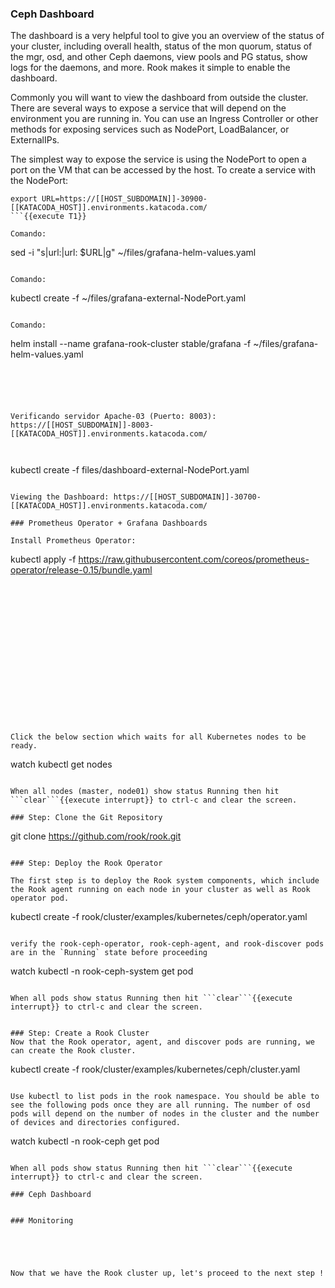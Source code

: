 ### Ceph Dashboard
The dashboard is a very helpful tool to give you an overview of the status of your cluster, including overall health, status of the mon quorum, status of the mgr, osd, and other Ceph daemons, view pools and PG status, show logs for the daemons, and more. Rook makes it simple to enable the dashboard.

Commonly you will want to view the dashboard from outside the cluster. There are several ways to expose a service that will depend on the environment you are running in. You can use an Ingress Controller or other methods for exposing services such as NodePort, LoadBalancer, or ExternalIPs.

The simplest way to expose the service is using the NodePort to open a port on the VM that can be accessed by the host. To create a service with the NodePort:




```
export URL=https://[[HOST_SUBDOMAIN]]-30900-[[KATACODA_HOST]].environments.katacoda.com/
```{{execute T1}}

Comando:

```
sed -i "s|url:|url: $URL|g" ~/files/grafana-helm-values.yaml
```{{execute T1}}

Comando:

```
kubectl create -f ~/files/grafana-external-NodePort.yaml
```{{execute T1}}

Comando:

```
helm install --name grafana-rook-cluster stable/grafana -f ~/files/grafana-helm-values.yaml
```{{execute T1}}





Verificando servidor Apache-03 (Puerto: 8003): https://[[HOST_SUBDOMAIN]]-8003-[[KATACODA_HOST]].environments.katacoda.com/



```
kubectl create -f files/dashboard-external-NodePort.yaml
```{{execute T1}}

Viewing the Dashboard: https://[[HOST_SUBDOMAIN]]-30700-[[KATACODA_HOST]].environments.katacoda.com/

### Prometheus Operator + Grafana Dashboards

Install Prometheus Operator:
```
kubectl apply -f https://raw.githubusercontent.com/coreos/prometheus-operator/release-0.15/bundle.yaml
```{{execute T1}}

















Click the below section which waits for all Kubernetes nodes to be ready.
```
watch kubectl get nodes
```{{execute T1}}

When all nodes (master, node01) show status Running then hit ```clear```{{execute interrupt}} to ctrl-c and clear the screen.

### Step: Clone the Git Repository

```
git clone https://github.com/rook/rook.git
```{{execute T1}}

### Step: Deploy the Rook Operator

The first step is to deploy the Rook system components, which include the Rook agent running on each node in your cluster as well as Rook operator pod.

```
kubectl create -f rook/cluster/examples/kubernetes/ceph/operator.yaml
```{{execute T1}}

verify the rook-ceph-operator, rook-ceph-agent, and rook-discover pods are in the `Running` state before proceeding

```
watch kubectl -n rook-ceph-system get pod
```{{execute T1}}

When all pods show status Running then hit ```clear```{{execute interrupt}} to ctrl-c and clear the screen.


### Step: Create a Rook Cluster
Now that the Rook operator, agent, and discover pods are running, we can create the Rook cluster.

```
kubectl create -f rook/cluster/examples/kubernetes/ceph/cluster.yaml
```{{execute T1}}

Use kubectl to list pods in the rook namespace. You should be able to see the following pods once they are all running. The number of osd pods will depend on the number of nodes in the cluster and the number of devices and directories configured.

```
watch kubectl -n rook-ceph get pod
```{{execute T1}}

When all pods show status Running then hit ```clear```{{execute interrupt}} to ctrl-c and clear the screen.

### Ceph Dashboard


### Monitoring





Now that we have the Rook cluster up, let's proceed to the next step !
